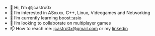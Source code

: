 - 👋 Hi, I’m @jcastro0x
- 👀 I’m interested in ASxxxx, C++, Linux, Videogames and Networking
- 🌱 I’m currently learning boost::asio
- 💞️ I’m looking to collaborate on multiplayer games
- 📫 How to reach me: jcastro0x@gmail.com or my [linkedin](https://es.linkedin.com/in/javiermanuelcastro)

<!---
jcastro0x/jcastro0x is a ✨ special ✨ repository because its `README.md` (this file) appears on your GitHub profile.
You can click the Preview link to take a look at your changes.
--->
